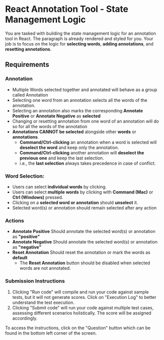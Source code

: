 # React Annotation Tool - State Management Logic

You are tasked with building the state management logic for an annotation tool in React. The paragraph is already rendered and styled for you. Your job is to focus on the logic for **selecting words**, **adding annotations**, and **resetting annotations**.

## Requirements

### Annotation

- Multiple Words selected together and annotated will behave as a group called Annotation
- Selecting one word from an annotation selects all the words of the annotation.
- Selecting an annotation also marks the corresponding **Annotate Positive** or **Annotate Negative** as **selected**
- Changing or resetting annotation from one word of an annotation will do so for all the words of the annotation
- **Annotations CANNOT be selected** alongside other **words** or **annotations**.
  - **Command/Ctrl-clicking** an annotation when a word is selected will **deselect the word** and keep only the annotation.
  - **Command/Ctrl-clicking** another annotation will **deselect the previous one** and keep the last selection.
  - i.e., the **last selection** always takes precedence in case of conflict.

### Word Selection:

- Users can select **individual words** by clicking.
- Users can select **multiple words** by clicking with **Command (Mac)** or **Ctrl (Windows)** pressed.
- Clicking on a **selected word or annotation** should **unselect** it.
- Selected word(s) or annotation should remain selected after any action

### Actions

- **Annotate Positive** Should annotate the selected word(s) or annotation as **"positive"**
- **Annotate Negative** Should annotate the selected word(s) or annotation as **"negative"**
- **Reset Annotation** Should reset the annotation or mark the words as **default**
  - The **Reset Annotation** button should be disabled when selected words are not annotated.

### Submission Instructions

1. Clicking "Run code" will compile and run your code against sample tests, but it will not generate scores. Click on "Execution Log" to better understand the test execution.
2. Clicking "Submit code" will run your code against multiple test cases, assessing different scenarios holistically. The score will be assigned accordingly.

To access the instructions, click on the "Question" button which can be found in the bottom left corner of the screen.
